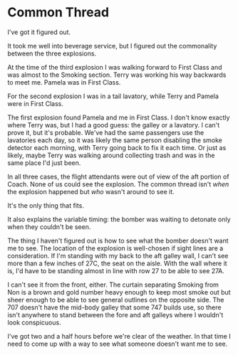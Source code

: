 # Common Thread

I've got it figured out.

It took me well into beverage service, but I figured out the commonality between the three explosions.

At the time of the third explosion I was walking forward to First Class and was almost to the Smoking section.
Terry was working his way backwards to meet me.
Pamela was in First Class.

For the second explosion I was in a tail lavatory, while Terry and Pamela were in First Class.

The first explosion found Pamela and me in First Class.
I don't know exactly where Terry was, but I had a good guess: the galley or a lavatory.
I can't prove it, but it's probable.
We've had the same passengers use the lavatories each day, so it was likely the same person disabling the smoke detector each morning, with Terry going back to fix it each time.
Or just as likely, maybe Terry was walking around collecting trash and was in the same place I'd just been.

In all three cases, the flight attendants were out of view of the aft portion of Coach.
None of us could see the explosion.
The common thread isn't _when_ the explosion happened but _who_ wasn't around to see it.

It's the only thing that fits.

It also explains the variable timing: the bomber was waiting to detonate only when they couldn't be seen.

The thing I haven't figured out is how to see what the bomber doesn't want me to see.
The location of the explosion is well-chosen if sight lines are a consideration.
If I'm standing with my back to the aft galley wall, I can't see more than a few inches of 27C, the seat on the aisle.
With the wall where it is, I'd have to be standing almost in line with row 27 to be able to see 27A.

I can't see it from the front, either.
The curtain separating Smoking from Non is a brown and gold number heavy enough to keep most smoke out but sheer enough to be able to see general outlines on the opposite side.
The 707 doesn't have the mid-body galley that some 747 builds use, so there isn't anywhere to stand between the fore and aft galleys where I wouldn't look conspicuous.

I've got two and a half hours before we're clear of the weather.
In that time I need to come up with a way to see what someone doesn't want me to see.

